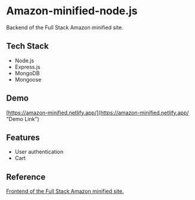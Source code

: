 # Amazon-minified-node.js
Backend of the Full Stack Amazon minified site.

## Tech Stack
- Node.js
- Express.js
- MongoDB
- Mongoose

## Demo
[https://amazon-minified.netlify.app/](https://amazon-minified.netlify.app/ "Demo Link")

## Features
-  User authentication
-  Cart

## Reference
[Frontend of the Full Stack Amazon minified site.](https://github.com/BalavigneshSankar/Amazon-minified-react)
